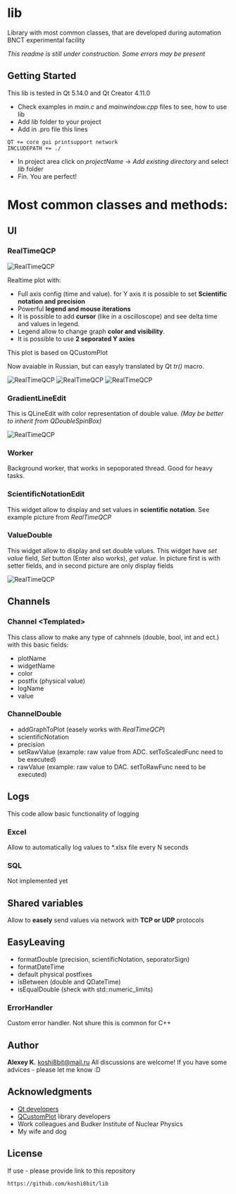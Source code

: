 # lib
Library with most common classes, that are developed during automation BNCT experimental facility

*This readme is still under construction. Some errors may be present*

## Getting Started
This lib is tested in Qt 5.14.0 and Qt Creator 4.11.0


* Check examples in *main.c* and *mainwindow.cpp* files to see, how to use lib
* Add *lib* folder to your project
* Add in .pro file this lines
```
QT += core gui printsupport network
INCLUDEPATH += ./
```
* In project area click on *projectName* -> *Add existing directory* and select *lib* folder
* Fin. You are perfect!

# Most common classes and methods:

## UI

### RealTimeQCP

![RealTimeQCP](readme-pic/realtimeqcp01.png)

Realtime plot with:
* Full axis config (time and value). for Y axis it is possible to set **Scientific notation and precision**
* Powerful **legend and mouse iterations**
* It is possible to add **cursor** (like in a oscilloscope) and see delta time and values in legend. 
* Legend allow to change graph **color and visibility**.
* It is possible to use **2 seporated Y axies**

This plot is based on QCustomPlot

Now avaiable in Russian, but can easyly translated by Qt *tr()* macro.

![RealTimeQCP](readme-pic/realtimeqcp02--.png)
![RealTimeQCP](readme-pic/realtimeqcp03-.png)
![RealTimeQCP](readme-pic/realtimeqcp04.png)

### GradientLineEdit

This is QLineEdit with color representation of double value. *(May be better to inherit from QDoubleSpinBox)*

![RealTimeQCP](readme-pic/gradientlineedit01.png)

### Worker

Background worker, that works in sepoporated thread. Good for heavy tasks.

### ScientificNotationEdit

This widget allow to display and set values in **scientific notation**. See example picture from *RealTimeQCP*

### ValueDouble

This widget allow to display and set double values. This widget have *set value* field, *Set* button (Enter also works), *get value*. In picture first is with setter fields, and in second picture are only display fields

![RealTimeQCP](readme-pic/valuedouble01.png)

## Channels

### Channel \<Templated\>

This class allow to make any type of cahnnels (double, bool, int and ect.) with this basic fields:
* plotName
* widgetName
* color
* postfix (physical value)
* logName
* value

### ChannelDouble 
* addGraphToPlot (easely works with *RealTimeQCP*)
* scientificNotation
* precision
* setRawValue (example: raw value from ADC. setToScaledFunc need to be executed)
* rawValue (example: raw value to DAC. setToRawFunc need to be executed)

## Logs

This code allow basic functionality of logging

### Excel

Allow to automatically log values to \*.xlsx file every N seconds

### SQL

Not implemented yet

## Shared variables

Allow to **easely** send values via network with **TCP or UDP** protocols

## EasyLeaving

* formatDouble (precision, scientificNotation, seporatorSign)
* formatDateTime
* default physical postfixes
* isBetween (double and QDateTime)
* isEqualDouble (sheck with std::numeric_limits)

### ErrorHandler

Custom error handler. Not shure this is common for C++



## Author

 **Alexey K.** koshi8bit@mail.ru
 All discussions are welcome! If you have some advices - please let me know :D
 
## Acknowledgments

* [Qt developers](https://www.qt.io/)
* [QCustomPlot](https://www.qcustomplot.com/) library developers 
* Work colleagues and Budker Institute of Nuclear Physics
* My wife and dog

## License
If use - please provide link to this repository
```
https://github.com/koshi8bit/lib
```
